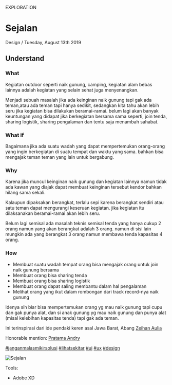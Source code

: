 <p class="type">EXPLORATION</p>

# Sejalan

<p class="meta">Design  /  Tuesday, August 13th 2019</p>

## Understand

### What

Kegiatan outdoor seperti naik gunung, camping, kegiatan alam bebas lainnya adalah kegiatan yang selain sehat juga menyenangkan.

Menjadi sebuah masalah jika ada keinginan naik gunung tapi gak ada teman,atau ada teman tapi hanya sedikit, sedangkan kita tahu akan lebih seru jika kegiatan bisa dilakukan beramai-ramai. belum lagi akan banyak keuntungan yang didapat jika berkegiatan bersama sama seperti, join tenda, sharing logistik, sharing pengalaman dan tentu saja menambah sahabat.

### What if

Bagaimana jika ada suatu wadah yang dapat mempertemukan orang-orang yang ingin berkegiatan di suatu tempat dan waktu yang sama. bahkan bisa mengajak teman teman yang lain untuk bergabung.

### Why

Karena jika muncul keinginan naik gunung dan kegiatan lainnya namun tidak ada kawan yang diajak dapat membuat keinginan tersebut kendor bahkan hilang sama sekali.

Kalaupun dipaksakan berangkat, terlalu sepi karena berangkat sendiri atau satu teman dapat mengurangi keseruan kegiatan. jika kegiatan itu dilaksanakan beramai-ramai akan lebih seru.

Belum lagi semisal ada masalah teknis semisal tenda yang hanya cukup 2 orang namun yang akan berangkat adalah 3 orang. namun di sisi lain mungkin ada yang berangkat 3 orang namun membawa tenda kapasitas 4 orang.

### How

* Membuat suatu wadah tempat orang bisa mengajak orang untuk join naik gunung bersama
* Membuat orang bisa sharing tenda
* Membuat orang bisa sharing logistik
* Membuat orang dapat saling membantu dalam hal pengalaman
* Melihat orang yang ikut dalam rombongan dari track record-nya naik gunung

Idenya sih biar bisa mempertemukan orang yg mau naik gunung tapi cupu dan gak punya alat, dan si anak gunung yg mau naik gunung dan punya alat (misal kelebihan kapasitas tenda) tapi gak ada teman.

Ini terinspirasi dari ide pendaki keren asal Jawa Barat, Abang [Zeihan Aulia](https://www.facebook.com/pointrocket?__tn__=%2CdK-R-R&eid=ARCGuHbTzQPm4geUvTtenmzDwfinHlugkhlrQp_fepkIzYVddg0wYMEc7E2sQgb-fA1SCgn3Qsct9hak&fref=mentions)

Honorable mention: [Pratama Andry](https://www.facebook.com/ayahkode?__tn__=%2CdK-R-R&eid=ARCfo_LXzvicxepYkc7pc8tMOxaf1wKRiq0MMcb6WZuSVD9ukMgY4x6PIHS5S4UNSw6jljq27f6c7Sd6&fref=mentions)

[#janganmalasmikirsolusi](https://www.facebook.com/hashtag/janganmalasmikirsolusi?source=feed_text&epa=HASHTAG) [#lihatsekitar](https://www.facebook.com/hashtag/lihatsekitar?source=feed_text&epa=HASHTAG) [#ui](https://www.facebook.com/hashtag/ui?source=feed_text&epa=HASHTAG) [#ux](https://www.facebook.com/hashtag/ux?source=feed_text&epa=HASHTAG) [#design](https://www.facebook.com/hashtag/design?source=feed_text&epa=HASHTAG)

![Sejalan](https://farooq-agent.web.app/assets/images/works/large/sejalan.jpg)

Tools:
- Adobe XD
